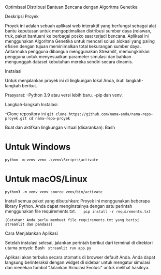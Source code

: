 Optimisasi Distribusi Bantuan Bencana dengan Algoritma Genetika

Deskripsi Proyek

Proyek ini adalah sebuah aplikasi web interaktif yang berfungsi sebagai alat bantu keputusan untuk mengoptimalkan distribusi sumber daya (relawan, truk, paket bantuan) ke berbagai posko saat terjadi bencana. Aplikasi ini menggunakan Algoritma Genetika untuk mencari solusi alokasi yang paling efisien dengan tujuan meminimalkan total kekurangan sumber daya. Antarmuka pengguna dibangun menggunakan Streamlit, memungkinkan pengguna untuk menyesuaikan parameter simulasi dan bahkan mengunggah dataset kebutuhan mereka sendiri secara dinamis.

Instalasi

Untuk menjalankan proyek ini di lingkungan lokal Anda, ikuti langkah-langkah berikut.

Prasyarat:
    -Python 3.9 atau versi lebih baru.
    -pip dan venv.

Langkah-langkah Instalasi:

-Clone repository ini
`git clone https://github.com/nama-anda/nama-repo-proyek.git
cd nama-repo-proyek`

Buat dan aktifkan lingkungan virtual (disarankan):
Bash

# Untuk Windows
`python -m venv venv
.\venv\Scripts\activate`

# Untuk macOS/Linux
`python3 -m venv venv
source venv/bin/activate`

Install semua paket yang dibutuhkan:
Proyek ini menggunakan beberapa library Python. Anda dapat menginstalnya dengan satu perintah menggunakan file requirements.txt.
 `   pip install -r requirements.txt`

    (Catatan: Anda perlu membuat file requirements.txt yang berisi streamlit dan pandass)

Cara Menjalankan Aplikasi

Setelah instalasi selesai, jalankan perintah berikut dari terminal di direktori utama proyek:
Bash
`
streamlit run app.py`

Aplikasi akan terbuka secara otomatis di browser default Anda. Anda dapat langsung berinteraksi dengan widget di sidebar untuk mengatur simulasi dan menekan tombol "Jalankan Simulasi Evolusi" untuk melihat hasilnya.
